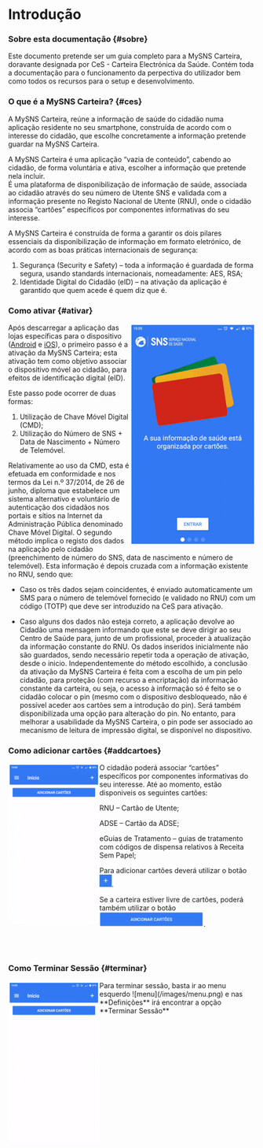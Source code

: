 # Introdução

### Sobre esta documentação {#sobre}
Este documento pretende ser um guia completo para a MySNS Carteira, doravante designada por CeS - Carteira Electrónica da Saúde. Contém toda a documentação para o funcionamento da perpectiva do utilizador bem como todos os recursos para o setup e desenvolvimento.

### O que é a MySNS Carteira? {#ces}

A MySNS Carteira, reúne a informação de saúde do cidadão numa aplicação residente no seu smartphone, construída de acordo com o interesse do cidadão, que escolhe concretamente a informação pretende guardar na MySNS Carteira. 

A MySNS Carteira é uma aplicação “vazia de conteúdo”, cabendo ao cidadão, de forma voluntária e ativa, escolher a informação que pretende nela incluir.  
É uma plataforma de disponibilização de informação de saúde, associada ao cidadão através do seu número de Utente SNS e validada com a informação presente no Registo Nacional de Utente (RNU), onde o cidadão associa “cartões” específicos por componentes informativas do seu interesse.

A MySNS Carteira é construída de forma a garantir os dois pilares essenciais da disponibilização de informação em formato eletrónico, de acordo com as boas práticas internacionais de segurança:
1.  Segurança (Security e Safety) – toda a informação é guardada de forma segura, usando standards internacionais, nomeadamente: AES, RSA;
2.  Identidade Digital do Cidadão (eID) – na ativação da aplicação é garantido que quem acede é quem diz que é.


### Como ativar {#ativar}

<img align="right" src="images/ativar.gif" alt="Adicionar Cartões" style="border:3px solid white">

Após descarregar a aplicação das lojas específicas para o dispositivo ([Android](https://play.google.com/store/apps/details?id=pt.minsaude.spms.ces) e [iOS](https://itunes.apple.com/pt/app/mysns-carteira/id1192353854)), o primeiro passo é a ativação da MySNS Carteira; esta ativação tem como objetivo associar o dispositivo móvel ao cidadão, para efeitos de identificação digital (eID). 

Este passo pode ocorrer de duas formas:
1.  Utilização de Chave Móvel Digital (CMD);
2.  Utilização do Número de SNS + Data de Nascimento + Número de Telemóvel.

Relativamente ao uso da CMD, esta é efetuada em conformidade e nos termos da Lei n.º 37/2014, de 26 de junho, diploma que estabelece um sistema alternativo e voluntário de autenticação dos cidadãos nos portais e sítios na Internet da Administração Pública denominado Chave Móvel Digital.
O segundo método implica o registo dos dados na aplicação pelo cidadão (preenchimento de número do SNS, data de nascimento e número de telemóvel). Esta informação é depois cruzada com a informação existente no RNU, sendo que:

*   Caso os três dados sejam coincidentes, é enviado automaticamente um SMS para o número de telemóvel fornecido (e validado no RNU) com um código (TOTP) que deve ser introduzido na CeS para ativação. 

*   Caso alguns dos dados não esteja correto, a aplicação devolve ao Cidadão uma mensagem informando que este se deve dirigir ao seu Centro de Saúde para, junto de um profissional, proceder à atualização da informação constante do RNU. Os dados inseridos inicialmente não são guardados, sendo necessário repetir toda a operação de ativação, desde o inicio.
Independentemente do método escolhido, a conclusão da ativação da MySNS Carteira é feita com a escolha de um pin pelo cidadão, para proteção (com recurso a encriptação) da informação constante da carteira, ou seja, o acesso à informação só é feito se o cidadão colocar o pin (mesmo com o dispositivo desbloqueado, não é possível aceder aos cartões sem a introdução do pin). Será também disponibilizada uma opção para alteração do pin.
No entanto, para melhorar a usabilidade da MySNS Carteira, o pin pode ser associado ao mecanismo de leitura de impressão digital, se disponível no dispositivo.


### Como adicionar cartões {#addcartoes}

<img align="left" src="images/addcartoes.gif" alt="Adicionar Cartões" style="border:3px solid white">

O cidadão poderá associar “cartões” específicos por componentes informativas do seu interesse. Até ao momento, estão disponiveis os seguintes cartões:

RNU – Cartão de Utente;

ADSE – Cartão da ADSE;

eGuias de Tratamento – guias de tratamento com códigos de dispensa relativos à Receita Sem Papel;

Para adicionar cartões deverá utilizar o botão ![mais](/images/mais.png).

Se a carteira estiver livre de cartões, poderá também utilizar o botão ![adicionar cartões](/images/addcartoes.png).




<br><br>

### Como Terminar Sessão {#terminar}

<img align="left" src="images/termsessao.gif" alt="Adicionar Cartões"  style="border:3px solid white">
Para terminar sessão, basta ir ao menu esquerdo ![menu](/images/menu.png) e nas **Definições** irá encontrar a opção **Terminar Sessão**


